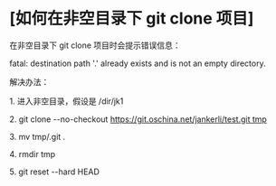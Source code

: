 # [如何在非空目录下 git clone 项目]

在非空目录下 git clone 项目时会提示错误信息：

fatal: destination path '.' already exists and is not an empty directory.

解决办法：

1\. 进入非空目录，假设是 /dir/jk1

2\. git clone --no-checkout https://git.oschina.net/jankerli/test.git tmp

3\. mv tmp/.git .   

4\. rmdir tmp

5\. git reset --hard HEAD
